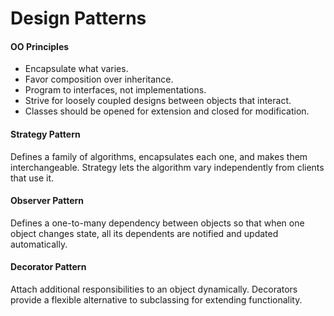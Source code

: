 # Design Patterns
#### OO Principles
- Encapsulate what varies.
- Favor composition over inheritance.
- Program to interfaces, not implementations.
- Strive for loosely coupled designs between objects that interact.
- Classes should be opened for extension and closed for modification.

#### Strategy Pattern
Defines a family of algorithms, encapsulates each one, and makes them interchangeable. Strategy lets the algorithm vary independently from clients that use it.

#### Observer Pattern
Defines a one-to-many dependency between objects so that when one object changes state, all its dependents are notified and updated automatically.

#### Decorator Pattern
Attach additional responsibilities to an object dynamically. Decorators provide a flexible alternative to subclassing for extending functionality.